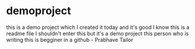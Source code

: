 # demoproject
this is a demo project which I created it today 
and it's good I know this is a readme file I shouldn't enter this but it's a demo project this person who is writing this is begginer in a github
                                        -  Prabhave Tailor
<!-- Satya Nadella is the best -->